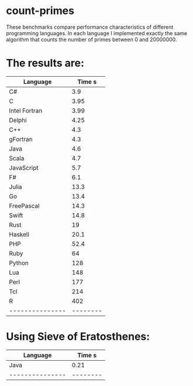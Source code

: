 # count-primes

These benchmarks compare performance characteristics of different programming languages.
In each language I implemented exactly the same algorithm that counts the number of primes between 0 and 20000000.

# The results are:
| Language      | Time s |
|---------------|--------|
| C#            |   3.9  |
| C             |   3.95 |
| Intel Fortran |   3.99 |
| Delphi        |   4.25 |
| C++           |   4.3  |
| gFortran      |   4.3  |
| Java          |   4.6  |
| Scala         |   4.7  |
| JavaScript    |   5.7  |
| F#            |   6.1  |
| Julia         |  13.3  | 
| Go            |  13.4  |
| FreePascal    |  14.3  |
| Swift         |  14.8  |
| Rust          |  19    |
| Haskell       |  20.1  |
| PHP           |  52.4  |
| Ruby          |  64    |
| Python        | 128    |
| Lua           | 148    |
| Perl          | 177    |
| Tcl           | 214    |
| R             | 402    |
|---------------|--------|

# Using Sieve of Eratosthenes:
| Language      | Time s |
|---------------|--------|
| Java          |   0.21 |
|---------------|--------|

